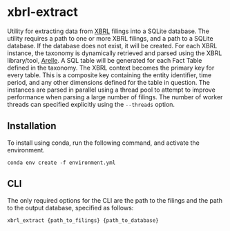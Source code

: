 # xbrl-extract
Utility for extracting data from [XBRL](https://en.wikipedia.org/wiki/XBRL) filings into a SQLite database. The utility requires a path to one or more XBRL filings, and a path to a SQLite database. If the database does not exist, it will be created. For each XBRL instance, the taxonomy is dynamically retrieved and parsed using the XBRL library/tool, [Arelle](https://arelle.org/arelle/). A SQL table will be generated for each Fact Table defined in the taxonomy. The XBRL context becomes the primary key for every table. This is a composite key containing the entity identifier, time period, and any other dimensions defined for the table in question. The instances are parsed in parallel using a thread pool to attempt to improve performance when parsing a large number of filings. The number of worker threads can specified explicitly using the `--threads` option.

## Installation
To install using conda, run the following command, and activate the environment.

```
conda env create -f environment.yml
```


## CLI
The only required options for the CLI are the path to the filings and the path to the output database, specified as follows:

```
xbrl_extract {path_to_filings} {path_to_database}
```
